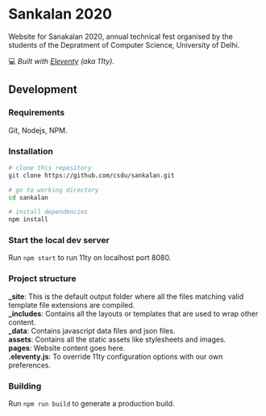 # Sankalan 2020
Website for Sanakalan 2020, annual technical fest organised by the students of the Depratment of Computer Science, University of Delhi.

:computer: *Built with [Eleventy](https://www.11ty.io/) (aka 11ty).*

## Development

### Requirements
Git, Nodejs, NPM.

### Installation
``` bash
# clone this repository
git clone https://github.com/csdu/sankalan.git

# go to working directory
cd sankalan

# install dependencies
npm install
```

### Start the local dev server
Run ```npm start``` to run 11ty on localhost port 8080.

### Project structure
**_site**: This is the default output folder where all the files matching valid template file extensions are compiled.    
**_includes**: Contains all the layouts or templates that are used to wrap other content.    
**_data**: Contains javascript data files and json files.    
**assets**: Contains all the static assets like stylesheets and images.      
**pages**: Website content goes here.     
**.eleventy.js**: To override 11ty configuration options with our own preferences.      


### Building
Run ```npm run build``` to generate a production build.
